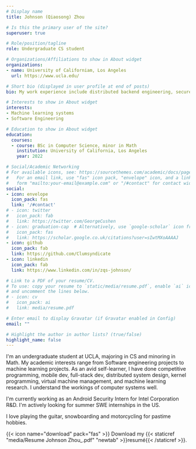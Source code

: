 ```yaml
---
# Display name
title: Johnson (Qiaosong) Zhou

# Is this the primary user of the site?
superuser: true

# Role/position/tagline
role: Undergraduate CS student

# Organizations/Affiliations to show in About widget
organizations:
- name: University of Californiam, Los Angeles
  url: https://www.ucla.edu/

# Short bio (displayed in user profile at end of posts)
bio: My work experience include distributed backend engineering, secure OS programming

# Interests to show in About widget
interests:
- Machine learning systems
- Software Engineering

# Education to show in About widget
education:
  courses:
  - course: BSc in Computer Science, minor in Math
    institution: University of California, Los Angeles
    year: 2022

# Social/Academic Networking
# For available icons, see: https://sourcethemes.com/academic/docs/page-builder/#icons
#   For an email link, use "fas" icon pack, "envelope" icon, and a link in the
#   form "mailto:your-email@example.com" or "/#contact" for contact widget.
social:
- icon: envelope
  icon_pack: fas
  link: '/#contact'
# - icon: twitter
#   icon_pack: fab
#   link: https://twitter.com/GeorgeCushen
# - icon: graduation-cap  # Alternatively, use `google-scholar` icon from `ai` icon pack
#   icon_pack: fas
#   link: https://scholar.google.co.uk/citations?user=sIwtMXoAAAAJ
- icon: github
  icon_pack: fab
  link: https://github.com/Clumsyndicate  
- icon: linkedin
  icon_pack: fab
  link: https://www.linkedin.com/in/zqs-johnson/

# Link to a PDF of your resume/CV.
# To use: copy your resume to `static/media/resume.pdf`, enable `ai` icons in `params.toml`, 
# and uncomment the lines below.
# - icon: cv
#   icon_pack: ai
#   link: media/resume.pdf

# Enter email to display Gravatar (if Gravatar enabled in Config)
email: ""

# Highlight the author in author lists? (true/false)
highlight_name: false
---
```


I'm an undergraduate student at UCLA, majoring in CS and minoring in Math. My academic interests range from Software engineering projects to machine learning projects. As an avid self-learner, I have done competitive programming, mobile dev, full-stack dev, distributed system design, kernel programming, virtual machine management, and machine learning research. I understand the workings of computer systems well.

I'm currently working as an Android Security Intern for Intel Corporation R&D. I'm actively looking for summer SWE internships in the US.

I love playing the guitar, snowboarding and motorcycling for pastime hobbies. 


{{< icon name="download" pack="fas" >}} Download my {{< staticref "media/Resume Johnson Zhou_.pdf" "newtab" >}}resumé{{< /staticref >}}.

